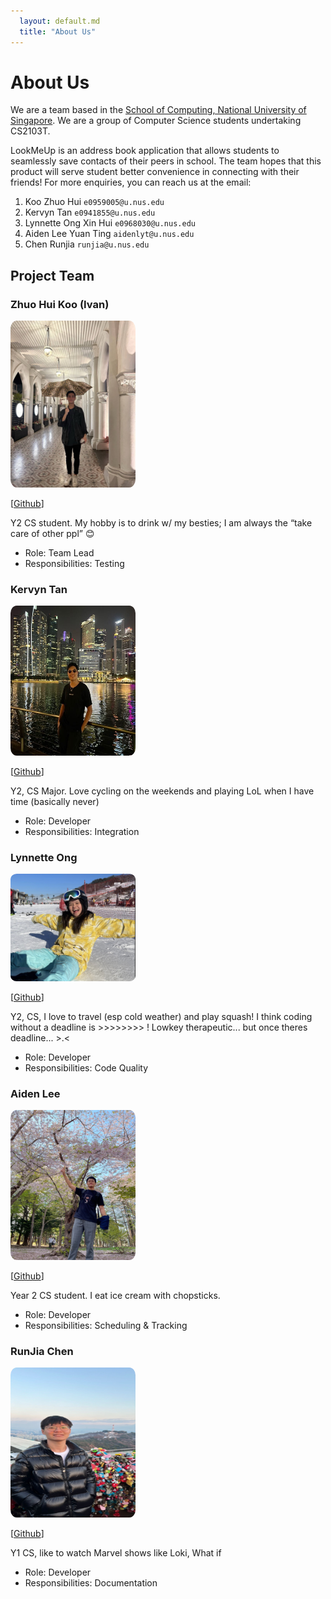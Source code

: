 ```yaml
---
  layout: default.md
  title: "About Us"
---
```


# About Us

We are a team based in the [School of Computing, National University of Singapore](http://www.comp.nus.edu.sg).
We are a group of Computer Science students undertaking CS2103T.

LookMeUp is an address book application that allows students to seamlessly save contacts of their peers in school. The team hopes that
this product will serve student better convenience in connecting with their friends!
For more enquiries, you can reach us at the email:
1. Koo Zhuo Hui `e0959005@u.nus.edu`
2. Kervyn Tan `e0941855@u.nus.edu`
3. Lynnette Ong Xin Hui `e0968030@u.nus.edu`
4. Aiden Lee Yuan Ting `aidenlyt@u.nus.edu`
5. Chen Runjia `runjia@u.nus.edu`

## Project Team

### Zhuo Hui Koo (Ivan)

<img src="images/smolegz.png" width="200px" style="border-radius:5%">

[[Github](http://github.com/smolegz)]

Y2 CS student. My hobby is to drink w/ my besties; I am always the “take care of other ppl” 😊

* Role: Team Lead
* Responsibilities: Testing

### Kervyn Tan

<img src="images/kervyntan.png" width="200px" height="240px" style="border-radius:5%">

[[Github](http://github.com/kervyntan)]

Y2, CS Major.
Love cycling on the weekends and playing LoL when I have time (basically never)

* Role: Developer
* Responsibilities: Integration

### Lynnette Ong

<img src="images/lynnetteeee.png" width="200px" style="border-radius:5%">

[[Github](http://github.com/lynnetteeee)]

Y2, CS, I love to travel (esp cold weather) and play squash!
I think coding without a deadline is >>>>>>>> ! Lowkey therapeutic... but once theres deadline... >.<

* Role: Developer
* Responsibilities: Code Quality

### Aiden Lee

<img src="images/aidenlyt.png" width="200px" height="240px" style="border-radius:5%">

[[Github](http://github.com/aidenlyt)]

Year 2 CS student. I eat ice cream with chopsticks.

* Role: Developer
* Responsibilities: Scheduling & Tracking

### RunJia Chen

<img src="images/runjiachen.png" width="200px" height="240px" style="border-radius:5%">

[[Github](http://github.com/RunjiaChen)]

Y1 CS, like to watch Marvel shows like Loki, What if

* Role: Developer
* Responsibilities: Documentation
